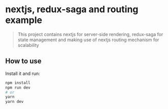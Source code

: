 # nextjs, redux-saga and routing example

> This project contains nextjs for server-side rendering, redux-saga for state management and making use of nextjs routing mechanism for scalability

## How to use

Install it and run:

```bash
npm install
npm run dev
# or
yarn
yarn dev
```